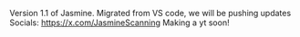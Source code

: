 Version 1.1 of Jasmine. Migrated from VS code, we will be pushing updates
Socials: https://x.com/JasmineScanning
Making a yt soon!
